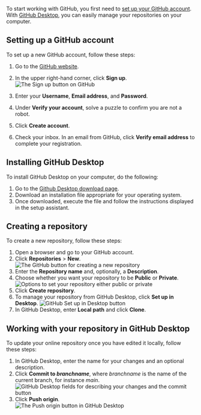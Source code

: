 To start working with GitHub, you first need to [set up your GitHub account](#setting-up-a-github-account). With [GitHub Desktop](#installing-github-desktop), you can easily manage your repositories on your computer.

## Setting up a GitHub account

To set up a new GitHub account, follow these steps:

1. Go to the [GitHub website](https://github.com).
2. In the upper right-hand corner, click **Sign up**.  
    ![The Sign up button on GitHub](https://drobnik-test.netlify.app/assets/images/github-sign-up.jpg)  
   
3. Enter your **Username**, **Email address**, and **Password**.
4. Under **Verify your account**, solve a puzzle to confirm you are not a robot.
5. Click **Create account**.
6. Check your inbox. In an email from GitHub, click **Verify email address** to complete your registration.

## Installing GitHub Desktop

To install GitHub Desktop on your computer, do the following:

1. Go to the [Github Desktop download page](https://desktop.github.com/).
2. Download an installation file appropriate for your operating system.
3. Once downloaded, execute the file and follow the instructions displayed in the setup assistant.

## Creating a repository

To create a new repository, follow these steps:

1. Open a browser and go to your GitHub account.
2. Click **Repositories** > **New**.
    ![The GitHub button for creating a new repository](https://drobnik-test.netlify.app/assets/images/github-new-rep.jpg)
3. Enter the **Repository name** and, optionally, a **Description**.
4. Choose whether you want your repository to be **Public** or **Private**.
    ![Options to set your repository either public or private](https://drobnik-test.netlify.app/assets/images/github-public-private.jpg)
5. Click **Create repository**.
6. To manage your repository from GitHub Desktop, click **Set up in Desktop**.
   ![GitHub Set up in Desktop button](https://drobnik-test.netlify.app/assets/images/github-set-up-in-desktop.jpg)
7. In GitHub Desktop, enter **Local path** and click **Clone**.

## Working with your repository in GitHub Desktop

To update your online repository once you have edited it locally, follow these steps:

1. In GitHub Desktop, enter the name for your changes and an optional description.
2. Click **Commit to *branchname***, where *branchname* is the name of the current branch, for instance *main*.
    ![GitHub Desktop fields for describing your changes and the commit button](https://drobnik-test.netlify.app/assets/images/github-commit.jpg)
3. Click **Push origin**.  
    ![The Push origin button in GitHub Desktop](https://drobnik-test.netlify.app/assets/images/github-push.jpg)
